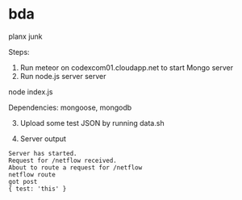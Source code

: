 bda
===

planx junk


Steps:

1. Run meteor on codexcom01.cloudapp.net to start Mongo server
2. Run node.js server server

node index.js

Dependencies: mongoose, mongodb

3. Upload some test JSON by running data.sh

4. Server output

```
Server has started.
Request for /netflow received.
About to route a request for /netflow
netflow route
got post
{ test: 'this' }
```


